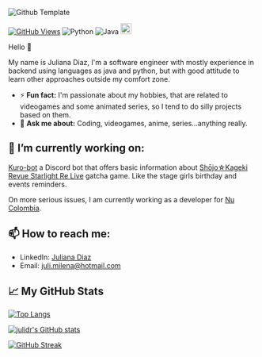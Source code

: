![Github Template](https://user-images.githubusercontent.com/7529833/126946376-35bb97c0-d35b-4d1c-9c03-1ff59b7bb0a6.png)


[![GitHub Views](https://komarev.com/ghpvc/?username=julidr&color=FAC151)]()
![Python](https://img.shields.io/badge/Python-Intermediate-1e415e)
![Java](https://img.shields.io/badge/Java-Intermediate-ed2025)
<a href="https://www.linkedin.com/in/juliana-milena-diaz-ramirez-54487113b/"> <img alt="julidr's LinkedIN" width="22px" src="https://raw.githubusercontent.com/peterthehan/peterthehan/master/assets/linkedin.svg" /></a>

Hello 👋

My name is Juliana Diaz, I'm a software engineer with mostly experience in backend using languages as java and python, but with good attitude to learn other approaches outside my comfort zone.

- ⚡ **Fun fact:** I'm passionate about my hobbies, that are related to videogames and some animated series, so I tend to do silly projects based on them.
- 💬 **Ask me about:** Coding, videogames, anime, series...anything really.

## 🔭 I’m currently working on: ##

[Kuro-bot](https://github.com/julidr/kuro-bot) a Discord bot that offers basic information about [Shōjo☆Kageki Revue Starlight Re Live](https://www.en.revuestarlight-relive.com/) gatcha game. Like the stage girls birthday and events reminders.

On more serious issues, I am currently working as a developer for [Nu Colombia](https://nu.com.co/).

## 📫 How to reach me: ##

- LinkedIn: [Juliana Diaz](https://www.linkedin.com/in/juliana-milena-diaz-ramirez-54487113b/)
- Email: juli.milena@hotmail.com

## &#x1f4c8; My GitHub Stats ##

[![Top Langs](https://github-readme-stats.vercel.app/api/top-langs/?username=julidr&hide=html,css,matlab,plpgsql&theme=dark&hide_border=true&layout=compact)](https://github.com/julidr/github-readme-stats)

[![julidr's GitHub stats](https://github-readme-stats.vercel.app/api?username=julidr&show_icons=true&line_height=27&count_private=true&theme=dark&hide_border=true)](https://github.com/julidr/github-readme-stats)

[![GitHub Streak](https://github-readme-streak-stats.herokuapp.com/?user=julidr&theme=dark&hide_border=true)](https://git.io/streak-stats)

<!--
**julidr/julidr** is a ✨ _special_ ✨ repository because its `README.md` (this file) appears on your GitHub profile.

Here are some ideas to get you started:

- 🔭 I’m currently working on ...
- 🌱 I’m currently learning ...
- 👯 I’m looking to collaborate on ...
- 🤔 I’m looking for help with ...
- 💬 Ask me about ...
- 📫 How to reach me: ...
- 😄 Pronouns: ...
- ⚡ Fun fact: ...
-->

